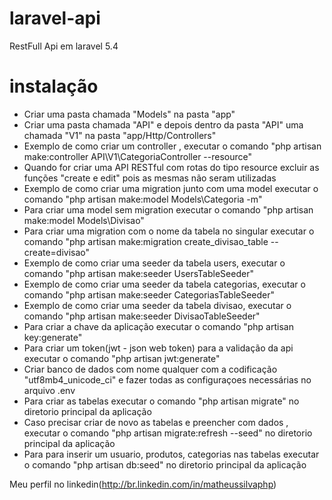 # laravel-api
RestFull Api em laravel 5.4

# instalação
- Criar uma pasta chamada "Models" na pasta "app" 
- Criar uma pasta chamada "API" e depois dentro da pasta "API" uma chamada "V1" na pasta "app/Http/Controllers"
- Exemplo de como criar um controller , executar o comando "php artisan make:controller API\\V1\\CategoriaController --resource"
- Quando for criar uma API RESTful com rotas do tipo resource excluir as funções "create e edit" pois as mesmas não seram utilizadas
- Exemplo de como criar uma migration junto com uma model executar o comando "php artisan make:model  Models\\Categoria -m"
- Para criar uma model sem migration executar o comando "php artisan make:model  Models\\Divisao"
- Para criar uma migration com o nome da tabela no singular executar o comando "php artisan make:migration create_divisao_table --create=divisao"
- Exemplo de como criar uma seeder da tabela users, executar o comando "php artisan make:seeder UsersTableSeeder"
- Exemplo de como criar uma seeder da tabela categorias, executar o comando "php artisan make:seeder CategoriasTableSeeder"
- Exemplo de como criar uma seeder da tabela divisao, executar o comando "php artisan make:seeder DivisaoTableSeeder"
- Para criar a chave da aplicação executar o comando "php artisan key:generate"
- Para criar um token(jwt - json web token) para a validação da api executar o comando "php artisan jwt:generate"
- Criar banco de dados com nome qualquer com a codificação "utf8mb4_unicode_ci" e fazer todas as configuraçoes necessárias no arquivo .env
- Para criar as tabelas executar o comando "php artisan migrate" no diretorio principal da aplicação
- Caso precisar criar de novo as tabelas e preencher com dados , executar o comando "php artisan migrate:refresh --seed" no diretorio principal da aplicação
- Para para inserir um usuario, produtos, categorias nas tabelas executar o comando  "php artisan db:seed"  no diretorio principal da aplicação

Meu perfil no linkedin(http://br.linkedin.com/in/matheussilvaphp)




